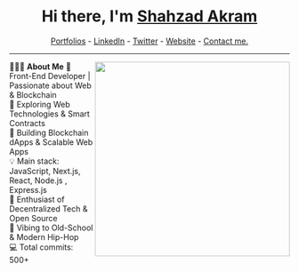 <h1 align="center"> Hi there, I'm <a href="https://www.linkedin.com/in/shahzad-akram-250a2b25b/">Shahzad Akram</a> </h1>

<!--- Adding Header Elements -->
<p align="center">
  <a href="#">Portfolios</a> -
  <a href="https://www.linkedin.com/in/shahzad-akram-250a2b25b/">LinkedIn</a> - 
  <a href="#">Twitter</a> -
  <a href="#">Website</a> -
<!--   <a href="https://crowdsource.google.com/about/blog/community-spotlight-friendship/">Google Featured</a> - -->
  <a href="#">Contact me.</a> 
</p>

-----------------------------------------------------------
👨🏻‍💻 **About Me**<img src="https://i.gifer.com/3769.gif" min-width="300px" max-width="300px" width="350px" align="right"> 
🚀 Front-End Developer | Passionate about Web & Blockchain </br>
🔎 Exploring Web Technologies & Smart Contracts </br>
🔭 Building Blockchain dApps & Scalable Web Apps </br>
💡 Main stack: JavaScript, Next.js, React, Node.js , Express.js </br>
🚩 Enthusiast of Decentralized Tech & Open Source </br>
🎵 Vibing to Old-School & Modern Hip-Hop </br>
💻 Total commits: 500+  </br>
<!--- Adding Tech Stack open Section -->

